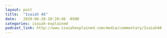 ```yaml
---
layout: post
title:  "Isaiah 46"
date:   2020-06-28-10:20:46 -0500
categories: isaiah-explained
podcast_link: http://www.isaiahexplained.com/media/commentary/Isaiah46.mp3
---
```


